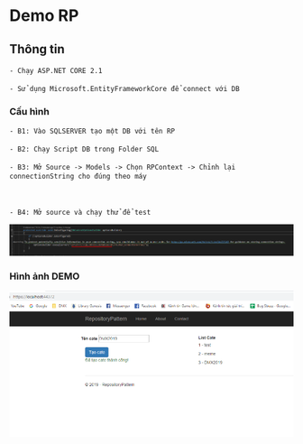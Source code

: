 # Demo RP

## Thông tin

    - Chạy ASP.NET CORE 2.1
	
	- Sử dụng Microsoft.EntityFrameworkCore để connect với DB

### Cấu hình

    - B1: Vào SQLSERVER tạo một DB với tên RP

    - B2: Chạy Script DB trong Folder SQL

    - B3: Mở Source -> Models -> Chọn RPContext -> Chỉnh lại connectionString cho đúng theo máy
	
	

	- B4: Mở source và chạy thử để test

![Alt text](img/1.png "Title")

### Hình ảnh DEMO 

![Alt text](img/2.png "Title")